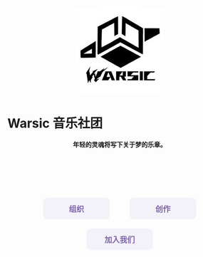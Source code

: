 <div align=center style="border-radius: 50%; overflow: hidden;"><img src="/assets/emblem.jpg" /></div>

# Warsic 音乐社团

<div align=center><p><strong>年轻的灵魂将写下关于梦的乐章。</strong></p></div>

<div style="width: 100%; height: auto; text-align:center; margin: 100px auto;">
    <style>
        .btn {
            width: 150px;
            -webkit-border-radius: 10;
            -moz-border-radius: 10;
            border-radius: 10px;
            border: none;
            color: #8064a9;
            font-family: Georgia;
            font-weight: bold;
            font-size: 17px;
            padding: 12px;
            margin: 10px 20px;
            background: #f4f2f9;
            text-decoration: none;
            cursor: pointer;
        }
        .btn:hover {
            color: white;
            background: #8064a9;
            text-decoration: none;
        }
        herf {
            text-decoration: none;
        }
    </style>
    <a herf="/organ"><button class="btn">组织</button></a>
    <a herf="/create"><button class="btn">创作</button></a>
    <a herf="/joinus"><button class="btn">加入我们</button></a>
</div>
